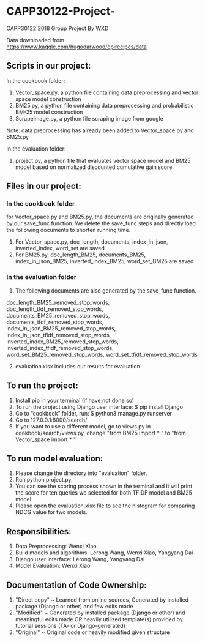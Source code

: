# CAPP30122-Project-
CAPP30122 2018 Group Project By WXD

Data downloaded from https://www.kaggle.com/hugodarwood/epirecipes/data

## Scripts in our project:

In the cookbook folder:

1.	Vector_space.py, a python file containing data preprocessing and vector space model construction
2.	BM25.py, a python file containing data preprocessing and probabilistic BM-25 model construction
3.	Scrapeimage.py, a python file scraping image from google

Note: data preprocessing has already been added to Vector_space.py and BM25.py

In the evaluation folder:

1. project.py, a python file that evaluates vector space model and BM25 model based on normalized discounted cumulative gain score.

## Files in our project:

### In the cookbook folder

for Vector_space.py and BM25.py, the documents are originally generated by our save_func function. We delete the save_func steps and directly load the following documents to shorten running time.

1.	For Vector_space.py, doc_length, documents, index_in_json, inverted_index, word_set are saved
2.	For BM25.py, doc_length_BM25, documents_BM25, index_in_json_BM25, inverted_index_BM25, word_set_BM25 are saved

### In the evaluation folder

1. The following documents are also generated by the save_func function.

doc_length_BM25_removed_stop_words, doc_length_tfdf_removed_stop_words, documents_BM25_removed_stop_words, 
documents_tfdf_removed_stop_words, index_in_json_BM25_removed_stop_words, index_in_json_tfidf_removed_stop_words,
inverted_index_BM25_removed_stop_words, inverted_index_tfidf_removed_stop_words, word_set_BM25_removed_stop_words,
word_set_tfidf_removed_stop_words

2. evaluation.xlsx includes our results for evaluation



## To run the project:

1.  Install pip in your terminal (if have not done so)
2.  To run the project using Django user interface: $ pip install Django
3.  Go to “cookbook” folder, run: $ python3 manage.py runserver
4.  Go to 127.0.0.1:8000/search/
5.  If you want to use a different model, go to views.py in cookbook/search/views.py, change "from BM25 import * " to "from Vector_space import * "


## To run model evaluation:
1.  Please change the directory into "evaluation" folder.
2.  Run python project.py.
3.  You can see the scoring process shown in the terminal and it will print the score for ten queries we selected for both TFIDF model and BM25 model.
4. Please open the evaluation.xlsx file to see the histogram for comparing NDCG value for two models.

## Responsibilities:

1.	Data Preprocessing: Wenxi Xiao 
2.	Build models and algorithms: Lerong Wang, Wenxi Xiao, Yangyang Dai
3.	Django user interface: Lerong Wang, Yangyang Dai
4.  Model Evaluation: Wenxi Xiao

## Documentation of Code Ownership:

1. "Direct copy"  ~ Learned from online sources, Generated by installed package (Django or other) and few edits made               
2. "Modified"     ~ Generated by installed package (Django or other) and meaningful edits made  OR  heavily utilized template(s) provided by tutorial sessions (TA- or Django-generated)                                     
3. "Original"     ~ Original code or heavily modified given structure       
